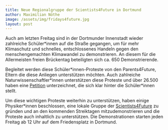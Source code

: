 ```yaml
---
title: Neue Regionalgruppe der Scientists4Future in Dortmund
author: Maximilian Nöthe
image: /assets/img/fridays4future.jpg
layout: post
---
```


Auch am letzten Freitag sind in der Dortmunder Innenstadt wieder zahlreiche Schüler\*innen
auf die Straße gegangen, um für mehr Klimaschutz und schnelles, entschlossenes
Handeln gegen den menschengemachten Klimawandel zu demonstrieren.
An diesem für die Allermeisten freien Brückentag beteiligten sich ca. 650 Demonstrierende.

Begleitet werden diese Schüler\*innen-Proteste von den Parents4Future, Eltern
die diese Anliegen unterstützen möchten.
Auch zahlreiche Naturwissenschaftler\*innen unterstützen diese Proteste und über 26.500 haben
eine [Petition](https://www.scientists4future.org/stellungnahme-de/) unterzeichnet,
die sich klar hinter die Schüler\*innen stellt.

Um diese wichtigen Proteste weiterhin zu unterstützen, haben einige Physiker\*innen
beschlossen, eine lokale Gruppe der [Scientists4Future](https://www.scientists4future.org) zu gründen
und an den kommenden Streiktagen mitzudemonstrieren und die Proteste auch inhaltlich zu unterstützen.
Die Demonstrationen starten jeden Freitag ab 12 Uhr auf dem Friedensplatz in Dortmund.
